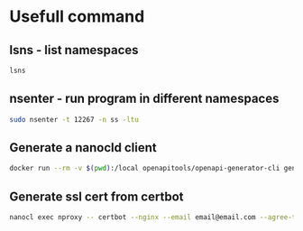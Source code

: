 # Usefull command

## lsns - list namespaces

```sh
lsns
```

##  nsenter - run program in different namespaces

```sh
sudo nsenter -t 12267 -n ss -ltu
```

## Generate a nanocld client

```sh
docker run --rm -v $(pwd):/local openapitools/openapi-generator-cli generate -g rust -i /local/specs/v1/swagger.json -o /local/client
```

## Generate ssl cert from certbot

```sh
nanocl exec nproxy -- certbot --nginx --email email@email.com --agree-tos -d your-domain.com
```
